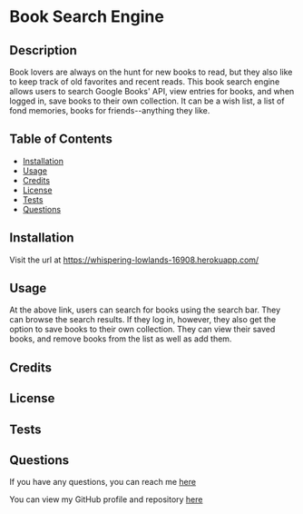 # Book Search Engine




## Description
Book lovers are always on the hunt for new books to read, but they also like to keep track of old favorites and recent reads. This book search engine allows users to search Google Books' API, view entries for books, and when logged in, save books to their own collection. It can be a wish list, a list of fond memories, books for friends--anything they like.

## Table of Contents

- [Installation](#installation)
- [Usage](#usage)
- [Credits](#credits)
- [License](#license)
- [Tests](#tests)
- [Questions](#questions)

## Installation
Visit the url at https://whispering-lowlands-16908.herokuapp.com/

## Usage
At the above link, users can search for books using the search bar. They can browse the search results. If they log in, however, they also get the option to save books to their own collection. They can view their saved books, and remove books from the list as well as add them.

## Credits


## License

    

## Tests


## Questions
If you have any questions, you can reach me [here](mailto:ea.wiggans@gmail.com)

You can view my GitHub profile and repository [here](https://github.com/eawiggans)

